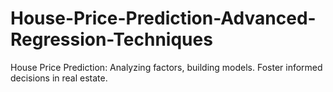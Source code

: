 # House-Price-Prediction-Advanced-Regression-Techniques
House Price Prediction: Analyzing factors, building models. Foster informed decisions in real estate.
